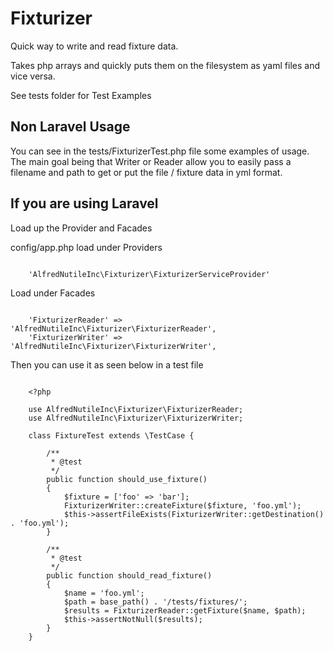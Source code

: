 # Fixturizer 

Quick way to write and read fixture data. 

Takes php arrays and quickly puts them on the filesystem as yaml files and vice versa.

See tests folder for Test Examples

## Non Laravel Usage

You can see in the tests/FixturizerTest.php file some examples of usage. 
The main goal being that Writer or Reader allow you to easily pass a filename
and path to get or put the file / fixture data in yml format.


## If you are using Laravel

Load up the Provider and Facades

config/app.php load under Providers

~~~

    'AlfredNutileInc\Fixturizer\FixturizerServiceProvider'
~~~

Load under Facades

~~~

    'FixturizerReader' => 'AlfredNutileInc\Fixturizer\FixturizerReader',
    'FixturizerWriter' => 'AlfredNutileInc\Fixturizer\FixturizerWriter',
~~~

Then you can use it as seen below in a test file

~~~

    <?php 
    
    use AlfredNutileInc\Fixturizer\FixturizerReader;
    use AlfredNutileInc\Fixturizer\FixturizerWriter;
    
    class FixtureTest extends \TestCase {

        /**
         * @test
         */
        public function should_use_fixture()
        {
            $fixture = ['foo' => 'bar'];
            FixturizerWriter::createFixture($fixture, 'foo.yml');
            $this->assertFileExists(FixturizerWriter::getDestination() . 'foo.yml');
        }
    
        /**
         * @test
         */
        public function should_read_fixture()
        {
            $name = 'foo.yml';
            $path = base_path() . '/tests/fixtures/';
            $results = FixturizerReader::getFixture($name, $path);
            $this->assertNotNull($results);
        }
    } 
~~~

